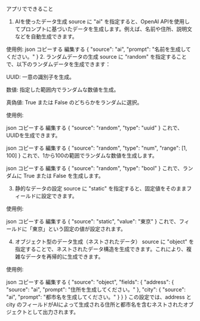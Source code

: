 アプリでできること
1. AIを使ったデータ生成
source に "ai" を指定すると、OpenAI APIを使用してプロンプトに基づいたデータを生成します。例えば、名前や住所、説明文などを自動生成できます。

使用例:
json
コピーする
編集する
{
  "source": "ai",
  "prompt": "名前を生成してください。"
}
2. ランダムデータの生成
source に "random" を指定することで、以下のランダムデータを生成できます：

UUID: 一意の識別子を生成。

数値: 指定した範囲内でランダムな数値を生成。

真偽値: True または False のどちらかをランダムに選択。

使用例:

json
コピーする
編集する
{
  "source": "random",
  "type": "uuid"
}
これで、UUIDを生成できます。

json
コピーする
編集する
{
  "source": "random",
  "type": "num",
  "range": [1, 100]
}
これで、1から100の範囲でランダムな数値を生成します。

json
コピーする
編集する
{
  "source": "random",
  "type": "bool"
}
これで、ランダムに True または False を生成します。

3. 静的なデータの設定
source に "static" を指定すると、固定値をそのままフィールドに設定できます。

使用例:

json
コピーする
編集する
{
  "source": "static",
  "value": "東京"
}
これで、フィールドに「東京」という固定の値が設定されます。

4. オブジェクト型のデータ生成（ネストされたデータ）
source に "object" を指定することで、ネストされたデータ構造を生成できます。これにより、複雑なデータを再帰的に生成できます。

使用例:

json
コピーする
編集する
{
  "source": "object",
  "fields": {
    "address": {
      "source": "ai",
      "prompt": "住所を生成してください。"
    },
    "city": {
      "source": "ai",
      "prompt": "都市名を生成してください。"
    }
  }
}
この設定では、address と city のフィールドがAIによって生成される住所と都市名を含むネストされたオブジェクトとして出力されます。
